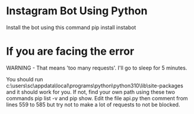 # Instagram Bot Using Python
Install the bot using this command 
pip install instabot
# If you are facing the error 
WARNING - That means 'too many requests'. I'll go to sleep for 5 minutes.

You should run  c:\users\sc\appdata\local\programs\python\python310\lib\site-packages  and it should work for you. If not, find your own path using these two commands
 pip list -v 
 and 
 pip show. 
Edit the file api.py then comment from lines 559 to 585 but try not to make a lot of requests to not be blocked.
